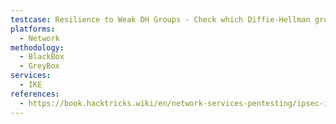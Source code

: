 ```yaml
---
testcase: Resilience to Weak DH Groups - Check which Diffie-Hellman groups are accepted; verify if weak groups (e.g., Group 1/2) are supported, which are susceptible to nation-state attacks
platforms: 
  - Network
methodology: 
  - BlackBox
  - GreyBox
services:
  - IKE
references:
  - https://book.hacktricks.wiki/en/network-services-pentesting/ipsec-ike-vpn-pentesting.html
---
```

